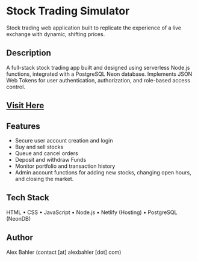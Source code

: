 # Stock Trading Simulator

Stock trading web application built to replicate the experience of a live exchange with dynamic, shifting prices.

## Description  

A full-stack stock trading app built and designed using serverless Node.js functions, integrated with a PostgreSQL Neon database.
Implements JSON Web Tokens for user authentication, authorization, and role-based access control.

## [Visit Here](https://ift-capstone.netlify.app/)

## Features   

- Secure user account creation and login
- Buy and sell stocks
- Queue and cancel orders
- Deposit and withdraw Funds
- Monitor portfolio and transaction history
- Admin account functions for adding new stocks, changing open hours, and closing the market.

## Tech Stack  
HTML • CSS • JavaScript • Node.js • Netlify (Hosting) • PostgreSQL (NeonDB)

## Author
Alex Bahler (contact [at] alexbahler [dot] com)
